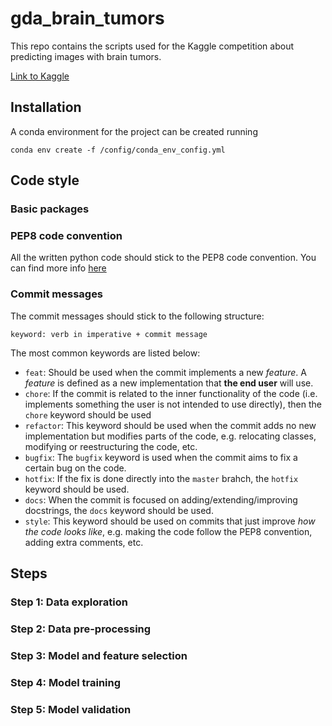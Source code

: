 # gda_brain_tumors
This repo contains the scripts used for the 
Kaggle competition about predicting images with brain tumors.

[Link to Kaggle](https://www.kaggle.com/c/rsna-miccai-brain-tumor-radiogenomic-classification/team)


## Installation
A conda environment for the project can be created running
```
conda env create -f /config/conda_env_config.yml
```

## Code style


### Basic packages


### PEP8 code convention
All the written python code should stick to the PEP8 code convention. You can find more info [here](https://www.python.org/dev/peps/pep-0008/)

### Commit messages
The commit messages should stick to the following structure:

`keyword: verb in imperative + commit message`

The most common keywords are listed below:

- `feat`: Should be used when the commit implements a new *feature*. A *feature* is defined as a new implementation that **the end user** will use.
- `chore`: If the commit is related to the inner functionality of the code (i.e. implements something the user is not intended to use directly), then the `chore` keyword should be used
- `refactor`: This keyword should be used when the commit adds no new implementation but modifies parts of the code, e.g. relocating classes, modifying or reestructuring the code, etc.
- `bugfix`: The `bugfix` keyword is used when the commit aims to fix a certain bug on the code.
- `hotfix`: If the fix is done directly into the `master` brahch, the `hotfix` keyword should be used.
- `docs`: When the commit is focused on adding/extending/improving docstrings, the `docs` keyword should be used.
- `style`: This keyword should be used on commits that just improve *how the code looks like*, e.g. making the code follow the PEP8 convention, adding extra comments, etc.

## Steps

### Step 1: Data exploration

### Step 2: Data pre-processing

### Step 3: Model and feature selection 

### Step 4: Model training

### Step 5: Model validation

